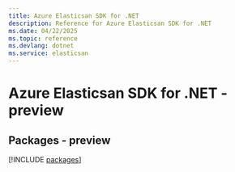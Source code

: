 ```yaml
---
title: Azure Elasticsan SDK for .NET
description: Reference for Azure Elasticsan SDK for .NET
ms.date: 04/22/2025
ms.topic: reference
ms.devlang: dotnet
ms.service: elasticsan
---
```

# Azure Elasticsan SDK for .NET - preview
## Packages - preview
[!INCLUDE [packages](elasticsan-index.md)]